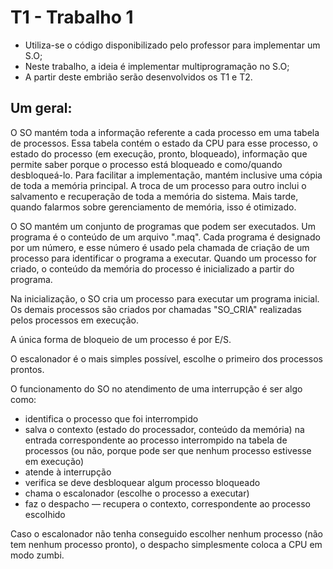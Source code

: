 #  T1 - Trabalho 1
- Utiliza-se o código disponibilizado pelo professor para implementar um S.O;
- Neste trabalho, a ideia é implementar multiprogramação no S.O;
- A partir deste embrião serão desenvolvidos os T1 e T2.

## Um geral:
O SO mantém toda a informação referente a cada processo em uma tabela de processos. Essa tabela contém o estado da CPU para esse processo, o estado do processo (em execução, pronto, bloqueado), informação que permite saber porque o processo está bloqueado e como/quando desbloqueá-lo. Para facilitar a implementação, mantém inclusive uma cópia de toda a memória principal. A troca de um processo para outro inclui o salvamento e recuperação de toda a memória do sistema. Mais tarde, quando falarmos sobre gerenciamento de memória, isso é otimizado.

O SO mantém um conjunto de programas que podem ser executados. Um programa é o conteúdo de um arquivo ".maq". Cada programa é designado por um número, e esse número é usado pela chamada de criação de um processo para identificar o programa a executar. Quando um processo for criado, o conteúdo da memória do processo é inicializado a partir do programa.

Na inicialização, o SO cria um processo para executar um programa inicial. Os demais processos são criados por chamadas "SO_CRIA" realizadas pelos processos em execução.

A única forma de bloqueio de um processo é por E/S. 

O escalonador é o mais simples possível, escolhe o primeiro dos processos prontos.

O funcionamento do SO no atendimento de uma interrupção é ser algo como:
- identifica o processo que foi interrompido
- salva o contexto (estado do processador, conteúdo da memória) na entrada correspondente ao processo interrompido na tabela de processos (ou não, porque pode ser que nenhum processo estivesse em execução)
- atende à interrupção
- verifica se deve desbloquear algum processo bloqueado
- chama o escalonador (escolhe o processo a executar)
- faz o despacho — recupera o contexto, correspondente ao processo escolhido

Caso o escalonador não tenha conseguido escolher nenhum processo (não tem nenhum processo pronto), o despacho simplesmente coloca a CPU em modo zumbi.